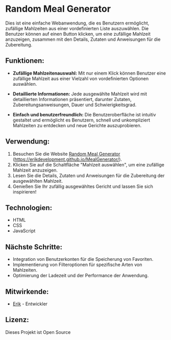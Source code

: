 # Random Meal Generator

Dies ist eine einfache Webanwendung, die es Benutzern ermöglicht, zufällige Mahlzeiten aus einer vordefinierten Liste auszuwählen. Die Benutzer können auf einen Button klicken, um eine zufällige Mahlzeit anzuzeigen, zusammen mit den Details, Zutaten und Anweisungen für die Zubereitung.

## Funktionen:

- **Zufällige Mahlzeitenauswahl:** Mit nur einem Klick können Benutzer eine zufällige Mahlzeit aus einer Vielzahl von vordefinierten Optionen auswählen.
  
- **Detaillierte Informationen:** Jede ausgewählte Mahlzeit wird mit detaillierten Informationen präsentiert, darunter Zutaten, Zubereitungsanweisungen, Dauer und Schwierigkeitsgrad.

- **Einfach und benutzerfreundlich:** Die Benutzeroberfläche ist intuitiv gestaltet und ermöglicht es Benutzern, schnell und unkompliziert Mahlzeiten zu entdecken und neue Gerichte auszuprobieren.

## Verwendung:

1. Besuchen Sie die Website [Random Meal Generator](#) (https://erikdevelopment.github.io/MealGenerator/).
2. Klicken Sie auf die Schaltfläche "Mahlzeit auswählen", um eine zufällige Mahlzeit anzuzeigen.
3. Lesen Sie die Details, Zutaten und Anweisungen für die Zubereitung der ausgewählten Mahlzeit.
4. Genießen Sie Ihr zufällig ausgewähltes Gericht und lassen Sie sich inspirieren!

## Technologien:

- HTML
- CSS
- JavaScript

## Nächste Schritte:

- Integration von Benutzerkonten für die Speicherung von Favoriten.
- Implementierung von Filteroptionen für spezifische Arten von Mahlzeiten.
- Optimierung der Ladezeit und der Performance der Anwendung.

## Mitwirkende:

- [Erik](https://erikdevelopment.github.io/github.io/) - Entwickler

## Lizenz:

Dieses Projekt ist Open Source
